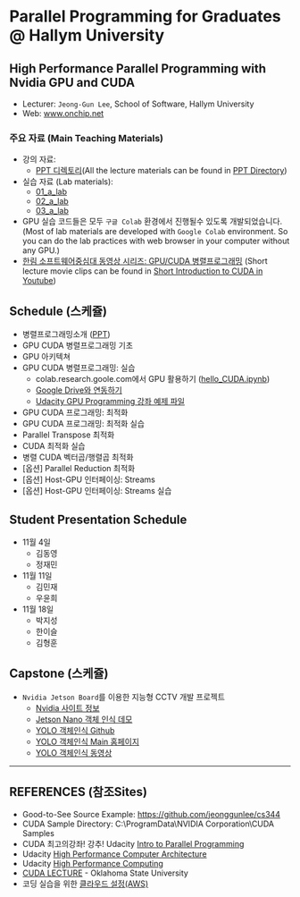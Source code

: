 # Parallel Programming for Graduates @ Hallym University
## High Performance Parallel Programming with Nvidia GPU and CUDA

- Lecturer: ```Jeong-Gun Lee```, School of Software, Hallym University
- Web: www.onchip.net

### 주요 자료 (Main Teaching Materials)
- 강의 자료:
   - [PPT 디렉토리](https://github.com/jeonggunlee/Parallel_Programming/tree/master/PPTs)(All the lecture materials can be found in [PPT Directory](https://github.com/jeonggunlee/Parallel_Programming/tree/master/PPTs))
- 실습 자료 (Lab materials):
   - [01_a_lab](https://github.com/jeonggunlee/Parallel_Programming/tree/master/01_cuda_lab)
   - [02_a_lab](https://github.com/jeonggunlee/Parallel_Programming/tree/master/02_cuda_lab)
   - [03_a_lab](https://github.com/jeonggunlee/Parallel_Programming/tree/master/03_cuda_lab)
- GPU 실습 코드들은 모두 ```구글 Colab``` 환경에서 진행될수 있도록 개발되었습니다. (Most of lab materials are developed with ```Google Colab``` environment. So you can do the lab practices with web browser in your computer without any GPU.)
- [한림 소프트웨어중심대 동영상 시리즈: GPU/CUDA 병렬프로그래밍](https://www.youtube.com/playlist?list=PLKZ28p5qq0DGLcO6QZdMSG_jsprRtG15C) (Short lecture movie clips can be found in [Short Introduction to CUDA in Youtube](https://www.youtube.com/playlist?list=PLKZ28p5qq0DGLcO6QZdMSG_jsprRtG15C))

## Schedule (스케쥴)
- 병렬프로그래밍소개 ([PPT](https://github.com/jeonggunlee/Parallel_Programming/tree/master/PPTs))
- GPU CUDA 병렬프로그래밍 기초
- GPU 아키텍쳐
- GPU CUDA 병렬프로그래밍: 실습
   - colab.research.goole.com에서 GPU 활용하기 ([hello_CUDA.ipynb](./hello_CUDA.ipynb))
   - [Google Drive와 연동하기](https://github.com/jeonggunlee/Parallel_Programming/blob/master/colab_gdrive.ipynb)
   - [Udacity GPU Programming 강좌 예제 파일](https://github.com/jeonggunlee/cs344/)
- GPU CUDA 프로그래밍: 최적화
- GPU CUDA 프로그래밍: 최적화 실습
- Parallel Transpose 최적화
- CUDA 최적화 실습 
- 병렬 CUDA 벡터곱/행렬곱 최적화
- [옵션] Parallel Reduction 최적화
- [옵션] Host-GPU 인터페이싱: Streams
- [옵션] Host-GPU 인터페이싱: Streams 실습


## Student Presentation Schedule
  - 11월 4일
    - 김동영
    - 정재민
  - 11월 11일
    - 김민재
    - 우윤희
  - 11월 18일
    - 박지성
    - 한이슬
    - 김형훈

   
## Capstone (스케쥴)
- ```Nvidia Jetson Board```를 이용한 지능형 CCTV 개발 프로젝트
   - [Nvidia 사이트 정보](https://developer.nvidia.com/embedded/jetson-nano-developer-kit)
   - [Jetson Nano 객체 인식 데모](https://www.youtube.com/watch?v=k5pXXmTkPNM)
   - [YOLO 객체인식 Github](https://github.com/pjreddie/darknet)
   - [YOLO 객체인식 Main 홈페이지](https://pjreddie.com/darknet/)
   - [YOLO 객체인식 동영상](https://www.youtube.com/watch?v=MPU2HistivI)

*  *  *

## REFERENCES (참조Sites)
  - Good-to-See Source Example: https://github.com/jeonggunlee/cs344
  - CUDA Sample Directory: C:\ProgramData\NVIDIA Corporation\CUDA Samples
  - CUDA 최고의강좌! 강추! Udacity [Intro to Parallel Programming](https://www.youtube.com/watch?v=F620ommtjqk&list=PLAwxTw4SYaPnFKojVQrmyOGFCqHTxfdv2)
  - Udacity [High Performance Computer Architecture](https://www.youtube.com/watch?v=tawb_aeYQ2g&list=PLAwxTw4SYaPmqpjgrmf4-DGlaeV0om4iP&index=1)
  - Udacity [High Performance Computing](https://www.youtube.com/watch?v=grD5en6_IiQ&list=PLAwxTw4SYaPk8NaXIiFQXWK6VPnrtMRXC)
  - [CUDA LECTURE](https://www.youtube.com/watch?v=sxhvmTveO2A) - Oklahoma State University
  - 코딩 실습을 위한 [클라우드 설정(AWS)](https://github.com/jeonggunlee/CUDATeaching/blob/master/gpu4cloud.md) 

